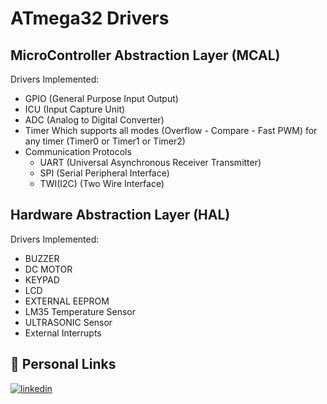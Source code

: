 # ATmega32 Drivers

## MicroController Abstraction Layer (MCAL)
Drivers Implemented:
* GPIO (General Purpose Input Output)
* ICU (Input Capture Unit)
* ADC (Analog to Digital Converter)
* Timer Which supports all modes (Overflow - Compare - Fast PWM) for any timer (Timer0 or Timer1 or Timer2)
* Communication Protocols
  - UART (Universal Asynchronous Receiver Transmitter)
  - SPI (Serial Peripheral Interface)
  - TWI(I2C) (Two Wire Interface)
  
## Hardware Abstraction Layer (HAL)
Drivers Implemented:
- BUZZER
- DC MOTOR 
- KEYPAD
- LCD 
- EXTERNAL EEPROM 
- LM35 Temperature Sensor
- ULTRASONIC Sensor
- External Interrupts

## 🔗 Personal Links
[![linkedin](https://img.shields.io/badge/linkedin-0A66C2?style=for-the-badge&logo=linkedin&logoColor=white)](https://www.linkedin.com/in/mostafa-mahmoud23/)
